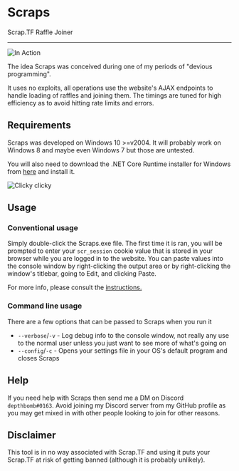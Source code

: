 # Scraps

Scrap.TF Raffle Joiner

---

![In Action](https://i.imgur.com/3gugL2I.png)

The idea Scraps was conceived during one of my periods of "devious programming".

It uses no exploits, all operations use the website's AJAX endpoints to handle loading of raffles and joining them. The timings are tuned for high efficiency as to avoid hitting rate limits and errors.

## Requirements

Scraps was developed on Windows 10 >=v2004. It will probably work on Windows 8 and maybe even Windows 7 but those are untested.

You will also need to download the .NET Core Runtime installer for Windows from [here](https://dotnet.microsoft.com/download/dotnet-core/3.1) and install it.

![Clicky clicky](https://i.imgur.com/iXnKeqZ.png)

## Usage

### Conventional usage

Simply double-click the Scraps.exe file. The first time it is ran, you will be prompted to enter your `scr_session` cookie value that is stored in your browser while you are logged in to the website. You can paste values into the console window by right-clicking the output area or by right-clicking the window's titlebar, going to Edit, and clicking Paste.

For more info, please consult the [instructions.](https://github.com/depthbomb/Scraps/blob/master/INSTRUCTIONS.md)

### Command line usage

There are a few options that can be passed to Scraps when you run it

* `--verbose`/`-v` - Log debug info to the console window, not really any use to the normal user unless you just want to see more of what's going on
* `--config`/`-c` - Opens your settings file in your OS's default program and closes Scraps

## Help

If you need help with Scraps then send me a DM on Discord `depthbomb#0163`. Avoid joining my Discord server from my GitHub profile as you may get mixed in with other people looking to join for other reasons.

## Disclaimer

This tool is in no way associated with Scrap&#46;TF and using it puts your Scrap&#46;TF at risk of getting banned (although it is probably unlikely).